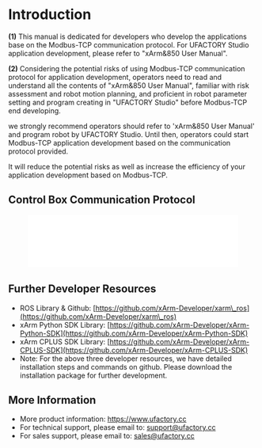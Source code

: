 # Introduction

**(1)** This manual is dedicated for developers who develop the applications base on the Modbus-TCP communication protocol. For UFACTORY Studio application development, please refer to "xArm&850 User Manual".

**(2)** Considering the potential risks of using Modbus-TCP communication protocol for application development, operators need to read and understand all the contents of "xArm&850 User Manual", familiar with risk assessment and robot motion planning, and proficient in robot parameter setting and program creating in "UFACTORY Studio" before Modbus-TCP end developing.

we strongly recommend operators should refer to 'xArm&850 User Manual' and program robot by UFACTORY Studio. Until then, operators could start Modbus-TCP application development based on the communication protocol provided.

It will reduce the potential risks as well as increase the efficiency of your application development based on Modbus-TCP.

## Control Box Communication Protocol

<figure><img src=".gitbook/assets/Control Box Communication Protocol.svg" alt="" width="563"><figcaption></figcaption></figure>

## Further Developer Resources <a href="#_toc21764" id="_toc21764"></a>

* ROS Library & Github: [https://github.com/xArm-Developer/xarm\_ros](https://github.com/xArm-Developer/xarm\_ros)
* xArm Python SDK Library: [https://github.com/xArm-Developer/xArm-Python-SDK](https://github.com/xArm-Developer/xArm-Python-SDK)
* xArm CPLUS SDK Library: [https://github.com/xArm-Developer/xArm-CPLUS-SDK](https://github.com/xArm-Developer/xArm-CPLUS-SDK)
* Note: For the above three developer resources, we have detailed installation steps and commands on github. Please download the installation package for further development.

## More Information <a href="#_toc17347" id="_toc17347"></a>

* More product information: https://www.ufactory.cc
* For technical support, please email to: support@ufactory.cc
* For sales support, please email to: sales@ufactory.cc
